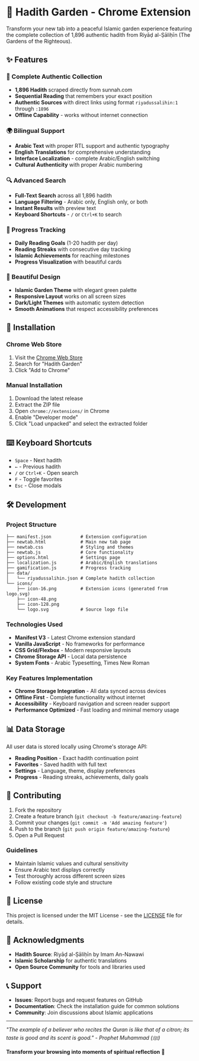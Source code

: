 # 🌿 Hadith Garden - Chrome Extension

Transform your new tab into a peaceful Islamic garden experience featuring the complete collection of 1,896 authentic hadith from Riyāḍ al-Ṣāliḥīn (The Gardens of the Righteous).

## ✨ Features

### 📖 Complete Authentic Collection
- **1,896 Hadith** scraped directly from sunnah.com
- **Sequential Reading** that remembers your exact position
- **Authentic Sources** with direct links using format `riyadussalihin:1` through `:1896`
- **Offline Capability** - works without internet connection

### 🌍 Bilingual Support
- **Arabic Text** with proper RTL support and authentic typography
- **English Translations** for comprehensive understanding
- **Interface Localization** - complete Arabic/English switching
- **Cultural Authenticity** with proper Arabic numbering

### 🔍 Advanced Search
- **Full-Text Search** across all 1,896 hadith
- **Language Filtering** - Arabic only, English only, or both
- **Instant Results** with preview text
- **Keyboard Shortcuts** - `/` or `Ctrl+K` to search

### 🎯 Progress Tracking
- **Daily Reading Goals** (1-20 hadith per day)
- **Reading Streaks** with consecutive day tracking
- **Islamic Achievements** for reaching milestones
- **Progress Visualization** with beautiful cards

### 🎨 Beautiful Design
- **Islamic Garden Theme** with elegant green palette
- **Responsive Layout** works on all screen sizes
- **Dark/Light Themes** with automatic system detection
- **Smooth Animations** that respect accessibility preferences

## 🚀 Installation

### Chrome Web Store
1. Visit the [Chrome Web Store](https://chrome.google.com/webstore)
2. Search for "Hadith Garden"
3. Click "Add to Chrome"

### Manual Installation
1. Download the latest release
2. Extract the ZIP file
3. Open `chrome://extensions/` in Chrome
4. Enable "Developer mode"
5. Click "Load unpacked" and select the extracted folder

## ⌨️ Keyboard Shortcuts

- `Space` - Next hadith
- `←` - Previous hadith
- `/` or `Ctrl+K` - Open search
- `F` - Toggle favorites
- `Esc` - Close modals

## 🛠️ Development

### Project Structure
```
├── manifest.json           # Extension configuration
├── newtab.html             # Main new tab page
├── newtab.css              # Styling and themes
├── newtab.js               # Core functionality
├── options.html            # Settings page
├── localization.js         # Arabic/English translations
├── gamification.js         # Progress tracking
├── data/
│   └── riyadussalihin.json # Complete hadith collection
└── icons/
    ├── icon-16.png         # Extension icons (generated from logo.svg)
    ├── icon-48.png
    ├── icon-128.png
    └── logo.svg            # Source logo file
```

### Technologies Used
- **Manifest V3** - Latest Chrome extension standard
- **Vanilla JavaScript** - No frameworks for performance
- **CSS Grid/Flexbox** - Modern responsive layouts
- **Chrome Storage API** - Local data persistence
- **System Fonts** - Arabic Typesetting, Times New Roman

### Key Features Implementation
- **Chrome Storage Integration** - All data synced across devices
- **Offline First** - Complete functionality without internet
- **Accessibility** - Keyboard navigation and screen reader support
- **Performance Optimized** - Fast loading and minimal memory usage

## 📊 Data Storage

All user data is stored locally using Chrome's storage API:

- **Reading Position** - Exact hadith continuation point
- **Favorites** - Saved hadith with full text
- **Settings** - Language, theme, display preferences
- **Progress** - Reading streaks, achievements, daily goals

## 🤝 Contributing

1. Fork the repository
2. Create a feature branch (`git checkout -b feature/amazing-feature`)
3. Commit your changes (`git commit -m 'Add amazing feature'`)
4. Push to the branch (`git push origin feature/amazing-feature`)
5. Open a Pull Request

### Guidelines
- Maintain Islamic values and cultural sensitivity
- Ensure Arabic text displays correctly
- Test thoroughly across different screen sizes
- Follow existing code style and structure

## 📜 License

This project is licensed under the MIT License - see the [LICENSE](LICENSE) file for details.

## 🙏 Acknowledgments

- **Hadith Source**: Riyāḍ al-Ṣāliḥīn by Imam An-Nawawi
- **Islamic Scholarship** for authentic translations
- **Open Source Community** for tools and libraries used

## 📞 Support

- **Issues**: Report bugs and request features on GitHub
- **Documentation**: Check the installation guide for common solutions
- **Community**: Join discussions about Islamic applications

---

*"The example of a believer who recites the Quran is like that of a citron; its taste is good and its scent is good." - Prophet Muhammad (ﷺ)*

**Transform your browsing into moments of spiritual reflection** 🌿